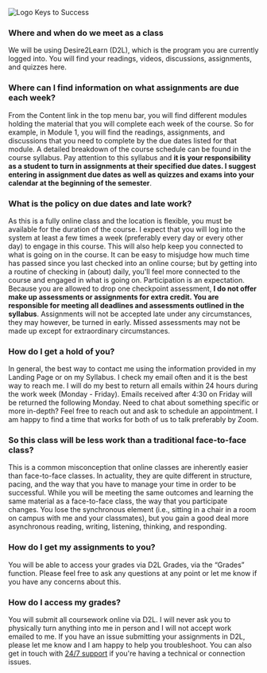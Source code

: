 ![Logo Keys to Success](https://dawsonfairbanks.github.io/envs_425_525_iCourse/images/Keys_Success.png)

### Where and when do we meet as a class

We will be using Desire2Learn (D2L), which is the program you are currently logged into. 
You will find your readings, videos, discussions, assignments, and quizzes here.

### Where can I find information on what assignments are due each week?

From the Content link in the top menu bar, you will find different modules holding the 
material that you will complete each week of the course. So for example, in Module 1, 
you will find the readings, assignments, and discussions that you need to complete by the 
due dates listed for that module. A detailed breakdown of the course schedule can be found 
in the course syllabus. Pay attention to this syllabus and <b>it is your responsibility as a 
student to turn in assignments at their specified due dates. I suggest entering in 
assignment due dates as well as quizzes and exams into your calendar at the beginning 
of the semester</b>.

### What is the policy on due dates and late work?

As this is a fully online class and the location is flexible, you must be available for 
the duration of the course. I expect that you will log into the system at least a few
 times a week (preferably every day or every other day) to engage in this course. This 
 will also help keep you connected to what is going on in the course. It can be easy to 
 misjudge how much time has passed since you last checked into an online course; but 
 by getting into a routine of checking in (about) daily, you'll feel more connected to 
 the course and engaged in what is going on. Participation is an expectation. Because 
 you are allowed to drop one checkpoint assessment, <b>I do not offer make up assessments 
 or assignments for extra credit. You are responsible for meeting all deadlines and 
 assessments outlined in the syllabus</b>. Assignments will not be accepted late under any 
 circumstances, they may however, be turned in early. Missed assessments may not be 
 made up except for extraordinary circumstances.

### How do I get a hold of you?

In general, the best way to contact me using the information provided in my Landing Page 
or on my Syllabus. I check my email often and it is the best way to reach me. 
I will do my best to return all emails within 24 hours during the work week (Monday - Friday). 
Emails received after 4:30 on Friday will be returned the following Monday. Need to chat 
about something specific or more in-depth? Feel free to reach out and ask to schedule an 
appointment. I am happy to find a time that works for both of us to talk preferably by Zoom.

### So this class will be less work than a traditional face-to-face class?

This is a common misconception that online classes are inherently easier than face-to-face 
classes. In actuality, they are quite different in structure, pacing, and the way that 
you have to manage your time in order to be successful. While you will be meeting the 
same outcomes and learning the same material as a face-to-face class, the way that you 
participate changes. You lose the synchronous element (i.e., sitting in a chair in a 
room on campus with me and your classmates), but you gain a good deal more asynchronous 
reading, writing, listening, thinking, and responding.

### How do I get my assignments to you?

You will be able to access your grades via D2L Grades, via the “Grades” function. 
Please feel free to ask any questions at any point or let me know if you have 
any concerns about this.

### How do I access my grades?

You will submit all coursework online via D2L. I will never ask you to physically 
turn anything into me in person and I will not accept work emailed to me. If you have an 
issue submitting your assignments in D2L, please let me know and I am happy to help you 
troubleshoot. You can also get in touch with 
[24/7 support](https://it.arizona.edu/service/247-it-support) if you're having a 
technical or connection issues.

